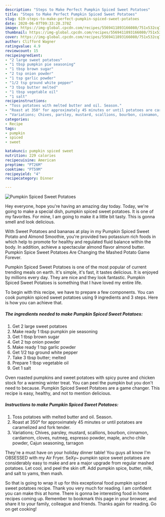```yaml
---
description: "Steps to Make Perfect Pumpkin Spiced Sweet Potatoes"
title: "Steps to Make Perfect Pumpkin Spiced Sweet Potatoes"
slug: 619-steps-to-make-perfect-pumpkin-spiced-sweet-potatoes
date: 2020-06-07T09:33:20.378Z
image: https://img-global.cpcdn.com/recipes/5569411893166080/751x532cq70/pumpkin-spiced-sweet-potatoes-recipe-main-photo.jpg
thumbnail: https://img-global.cpcdn.com/recipes/5569411893166080/751x532cq70/pumpkin-spiced-sweet-potatoes-recipe-main-photo.jpg
cover: https://img-global.cpcdn.com/recipes/5569411893166080/751x532cq70/pumpkin-spiced-sweet-potatoes-recipe-main-photo.jpg
author: Clifford Wagner
ratingvalue: 4.9
reviewcount: 15
recipeingredient:
- "2 large sweet potatoes"
- "1 tbsp pumpkin pie seasoning"
- "1 tbsp brown sugar"
- "2 tsp onion powder"
- "1 tsp garlic powder"
- "1/2 tsp ground white pepper"
- "3 tbsp butter melted"
- "1 tbsp vegetable oil"
- "1 salt"
recipeinstructions:
- "Toss potatoes with melted butter and oil. Season."
- "Roast at 350° for approximately 45 minutes or until potatoes are caramelized and fork tender."
- "Variations; Chives, parsley, mustard, scallions, bourbon, cinnamon, cardamom, cloves, nutmeg, espresso powder, maple, ancho chile powder, Cajun seasoning, tarragon"
categories:
- Recipe
tags:
- pumpkin
- spiced
- sweet

katakunci: pumpkin spiced sweet 
nutrition: 229 calories
recipecuisine: American
preptime: "PT26M"
cooktime: "PT59M"
recipeyield: "4"
recipecategory: Dinner

---
```



![Pumpkin Spiced Sweet Potatoes](https://img-global.cpcdn.com/recipes/5569411893166080/751x532cq70/pumpkin-spiced-sweet-potatoes-recipe-main-photo.jpg)

Hey everyone, hope you're having an amazing day today. Today, we're going to make a special dish, pumpkin spiced sweet potatoes. It is one of my favorites. For mine, I am going to make it a little bit tasty. This is gonna smell and look delicious.

With Sweet Potatoes and bananas at play in my Pumpkin Spiced Sweet Potato and Almond Smoothie, you&#39;re provided two potassium rich foods in which help to promote for healthy and regulated fluid balance within the body. In addition, achieve a spectacular almond flavor almond butter. Pumpkin Spice Sweet Potatoes Are Changing the Mashed Potato Game Forever.

Pumpkin Spiced Sweet Potatoes is one of the most popular of current trending meals on earth. It's simple, it's fast, it tastes delicious. It is enjoyed by millions every day. They are nice and they look fantastic. Pumpkin Spiced Sweet Potatoes is something that I have loved my entire life.


To begin with this recipe, we have to prepare a few components. You can cook pumpkin spiced sweet potatoes using 9 ingredients and 3 steps. Here is how you can achieve that.

<!--inarticleads1-->

##### The ingredients needed to make Pumpkin Spiced Sweet Potatoes:

1. Get 2 large sweet potatoes
1. Make ready 1 tbsp pumpkin pie seasoning
1. Get 1 tbsp brown sugar
1. Get 2 tsp onion powder
1. Make ready 1 tsp garlic powder
1. Get 1/2 tsp ground white pepper
1. Take 3 tbsp butter; melted
1. Prepare 1 tbsp vegetable oil
1. Get 1 salt


Oven roasted pumpkins and sweet potatoes with spicy puree and chicken stock for a warming winter treat. You can peel the pumpkin but you don&#39;t need to because. Pumpkin Spiced Sweet Potatoes are a game changer. This recipe is easy, healthy, and not to mention delicious. 

<!--inarticleads2-->

##### Instructions to make Pumpkin Spiced Sweet Potatoes:

1. Toss potatoes with melted butter and oil. Season.
1. Roast at 350° for approximately 45 minutes or until potatoes are caramelized and fork tender.
1. Variations; Chives, parsley, mustard, scallions, bourbon, cinnamon, cardamom, cloves, nutmeg, espresso powder, maple, ancho chile powder, Cajun seasoning, tarragon


They&#39;re a must have on your holiday dinner table! You guys all know I&#39;m OBSESSED with my Air Fryer. SeXy~ pumpkin spice sweet potatoes are considerably easy to make and are a major upgrade from regular mashed potatoes. Let cool, and peel the skin off. Add pumpkin spice, butter, milk, and salt to yams, then mash. 

So that is going to wrap it up for this exceptional food pumpkin spiced sweet potatoes recipe. Thank you very much for reading. I am confident you can make this at home. There is gonna be interesting food in home recipes coming up. Remember to bookmark this page in your browser, and share it to your family, colleague and friends. Thanks again for reading. Go on get cooking!
